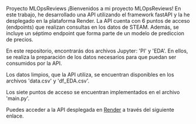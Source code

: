 
Proyecto MLOpsReviews
¡Bienvenidos a mi proyecto MLOpsReviews! En este trabajo, he desarrollado una API utilizando el framework fastAPI y la he desplegado en la plataforma Render. La API cuenta con 6 puntos de acceso (endpoints) que realizan consultas en los datos de STEAM. Además, se incluye un séptimo endpoint que forma parte de un modelo de prediccion de precios.

En este repositorio, encontrarás dos archivos Jupyter: 'PI' y 'EDA'. En ellos, se realiza la preparación de los datos necesarios para que puedan ser consumidos por la API.

Los datos limpios, que la API utiliza, se encuentran disponibles en los archivos 'data.csv' y 'df_EDA.csv'.

Los siete puntos de acceso se encuentran implementados en el archivo 'main.py'. 

Puedes acceder a la API desplegada en [Render](https://pi-ml-ops-project.onrender.com/docs#/) a través del siguiente enlace.


